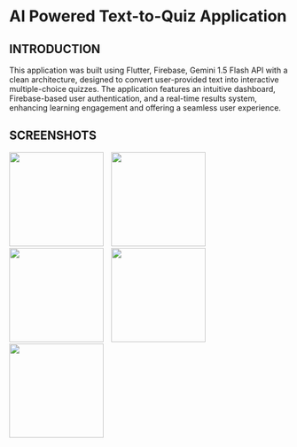 # AI Powered Text-to-Quiz Application

## INTRODUCTION

This application was built using Flutter, Firebase, Gemini 1.5 Flash API with a clean architecture, designed to convert user-provided text into interactive multiple-choice quizzes. The application features an intuitive dashboard, Firebase-based user authentication, and a real-time results system, enhancing learning engagement and offering a seamless user experience. 

## SCREENSHOTS

<p>
  <img src="https://github.com/user-attachments/assets/bb592af8-fd1d-49ee-bdf3-716fb3dc8a65" width="170" style="margin-right: 10px;"/>
  <img src="https://github.com/user-attachments/assets/5d1b387b-eee2-428a-8ef8-ad5122fe2d74" width="170" style="margin-right: 10px;"/>
  <img src="https://github.com/user-attachments/assets/6a1c96d1-5520-4b3d-a895-78360e967678" width="170" style="margin-right: 10px;"/>
  <img src="https://github.com/user-attachments/assets/ba005ff1-4a7a-422f-96e7-dbad02f9e378" width="170" style="margin-right: 10px;"/>
  <img src="https://github.com/user-attachments/assets/acbbe67e-f701-43b6-9ebc-cbf2f679e335" width="170"/>
</p>
